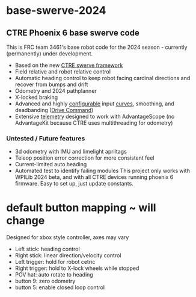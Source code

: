 # base-swerve-2024 
## CTRE Phoenix 6 base swerve code
This is FRC team 3461's base robot code for the 2024 season - currently (permanently) under development.
- Based on the new [CTRE swerve framework](https://pro.docs.ctr-electronics.com/en/latest/docs/api-reference/api-usage/swerve/swerve-overview.html)
- Field relative and robot relative control
- Automatic heading control to keep robot facing cardinal directions and recover from bumps and drift
- Odometry and 2024 pathplanner
- X-locked braking
- Advanced and highly [configurable](src/main/java/frc/robot/subsystems/DriveTrainTuner.java) input [curves](src/main/java/frc/lib/util/JoystickCurves.java), smoothing, and deadbanding ([Drive Command](src/main/java/frc/robot/commands/PeaccyDrive.java))
- Extensive [telemetry](src/main/java/lib/telemetry/SwerveTelemetry.java) designed to work with AdvantageScope (no AdvantageKit because CTRE uses multithreading for odometry)
### Untested / Future features
- 3d odometry with IMU and limelight apriltags
- Teleop position error correction for more consistent feel
- Current-limited auto heading
- Automated test to identify failing modules
This project only works with WPILib 2024 beta, and with all CTRE devices running phoenix 6 firmware.
Easy to set up, just update constants.
# default button mapping ~ will change
Designed for xbox style controller, axes may vary
- Left stick: heading control
- Right stick: linear direction/velocity control
- Left trigger: hold for robot cetric
- Right trigger: hold to X-lock wheels while stopped
- POV hat: auto rotate to heading
- button 9: zero odometry
- button 5: enable closed loop control

